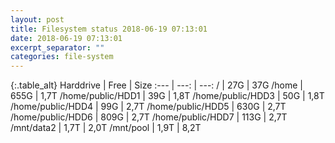 ```yaml
---
layout: post
title: Filesystem status 2018-06-19 07:13:01
date: 2018-06-19 07:13:01
excerpt_separator: ""
categories: file-system
---
```

{:.table_alt}
Harddrive | Free | Size
:--- | ---: | ---:
/ | 27G | 37G
/home | 655G | 1,7T
/home/public/HDD1 | 39G | 1,8T
/home/public/HDD3 | 50G | 1,8T
/home/public/HDD4 | 99G | 2,7T
/home/public/HDD5 | 630G | 2,7T
/home/public/HDD6 | 809G | 2,7T
/home/public/HDD7 | 113G | 2,7T
/mnt/data2 | 1,7T | 2,0T
/mnt/pool | 1,9T | 8,2T
